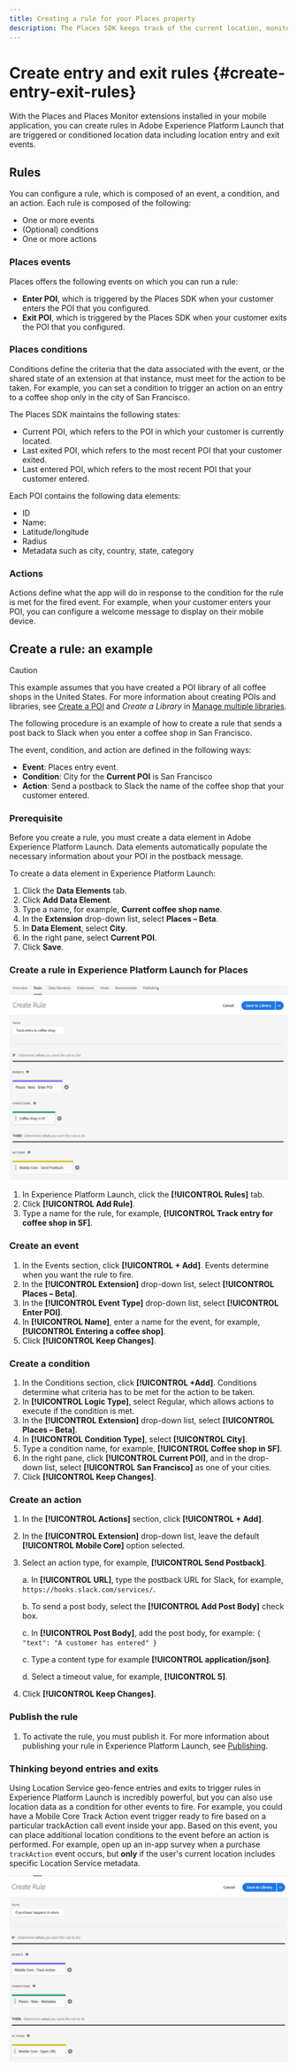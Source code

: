 ```yaml
---
title: Creating a rule for your Places property
description: The Places SDK keeps track of the current location, monitors the configured POIs around the current location, and tracks the entry and exit events for these POIs. 
---
```


# Create entry and exit rules {#create-entry-exit-rules}

With the Places and Places Monitor extensions installed in your mobile application, you can create rules in Adobe Experience Platform Launch that are triggered or conditioned location data including location entry and exit events. 

## Rules

You can configure a rule, which is composed of an event, a condition, and an action. Each rule is composed of the following:

* One or more events
* (Optional) conditions
* One or more actions

### Places events

Places offers the following events on which you can run a rule:

* **Enter POI**, which is triggered by the Places SDK when your customer enters the POI that you configured.
* **Exit POI**, which is triggered by the Places SDK when your customer exits the POI that you configured.

### Places conditions

Conditions define the criteria that the data associated with the event, or the shared state of an extension at that instance, must meet for the action to be taken. For example, you can set a condition to trigger an action on an entry to a coffee shop only in the city of San Francisco.

The Places SDK maintains the following states:

* Current POI, which refers to the POI in which your customer is currently located.
* Last exited POI, which refers to the most recent POI that your customer exited.
* Last entered POI, which refers to the most recent POI that your customer entered.

Each POI contains the following data elements:

* ID 
* Name:
* Latitude/longitude
* Radius
* Metadata such as city, country, state, category

### Actions

Actions define what the app will do in response to the condition for the rule is met for the fired event. For example, when your customer enters your POI, you can configure a welcome message to display on their mobile device.

## Create a rule: an example

>[!CAUTION]
>
>This example assumes that you have created a POI library of all coffee shops in the United States. For more information about creating POIs and libraries, see [Create a POI](/help/poi-mgmt-ui/create-a-poi-ui.md) and *Create a Library* in [Manage multiple libraries](https://docs.adobe.com/content/help/en/places/using/poi-mgmt-ui/manage-libraries-in-the-places-ui.html).

The following procedure is an example of how to create a rule that sends a post back to Slack when you enter a coffee shop in San Francisco.

The event, condition, and action are defined in the following ways:

* **Event**: Places entry event.
* **Condition**: City for the **Current POI** is San Francisco
* **Action**: Send a postback to Slack the name of the coffee shop that your customer entered.

### Prerequisite

Before you create a rule, you must create a data element in Adobe Experience Platform Launch. Data elements automatically populate the necessary information about your POI in the postback message.

To create a data element in Experience Platform Launch:

1. Click the **Data Elements** tab.
1. Click **Add Data Element**.
1. Type a name, for example, **Current coffee shop name**.
1. In the **Extension** drop-down list, select **Places – Beta**.
1. In **Data Element**, select **City**.
1. In the right pane, select **Current POI**.
1. Click **Save**.

### Create a rule in Experience Platform Launch for Places

![creating a rule](/help/assets/placesrule.png)

1. In Experience Platform Launch, click the **[!UICONTROL Rules]** tab.
1. Click **[!UICONTROL Add Rule]**.
1. Type a name for the rule, for example, **[!UICONTROL Track entry for coffee shop in SF]**.

### Create an event

1. In the Events section, click **[!UICONTROL + Add]**. Events determine when you want the rule to fire.
1. In the **[!UICONTROL Extension]** drop-down list, select **[!UICONTROL Places – Beta]**.
1. In the **[!UICONTROL Event Type]** drop-down list, select **[!UICONTROL Enter POI]**.
1. In **[!UICONTROL Name]**, enter a name for the event, for example, **[!UICONTROL Entering a coffee shop]**.
1. Click **[!UICONTROL Keep Changes]**.

### Create a condition

1. In the Conditions section, click **[!UICONTROL +Add]**. Conditions determine what criteria has to be met for the action to be taken.
1. In **[!UICONTROL Logic Type]**, select Regular, which allows actions to execute if the condition is met.
1. In the **[!UICONTROL Extension]** drop-down list, select **[!UICONTROL Places – Beta]**.
1. In **[!UICONTROL Condition Type]**, select **[!UICONTROL City]**.
1. Type a condition name, for example, **[!UICONTROL Coffee shop in SF]**.
1. In the right pane, click **[!UICONTROL Current POI]**, and in the drop-down list, select **[!UICONTROL San Francisco]** as one of your cities.
1. Click **[!UICONTROL Keep Changes]**.

### Create an action

1. In the **[!UICONTROL Actions]** section, click **[!UICONTROL + Add]**.
1. In the **[!UICONTROL Extension]** drop-down list, leave the default **[!UICONTROL Mobile Core]** option selected.
1. Select an action type, for example, **[!UICONTROL Send Postback]**.

   a. In **[!UICONTROL URL]**, type the postback URL for Slack, for example, `https://hooks.slack.com/services/`.

   b. To send a post body, select the **[!UICONTROL Add Post Body]** check box.

   c. In **[!UICONTROL Post Body]**, add the post body, for example: `{ "text": "A customer has entered" }`

   c. Type a content type for example **[!UICONTROL application/json]**.

   d. Select a timeout value, for example, **[!UICONTROL 5]**.

1. Click **[!UICONTROL Keep Changes]**.

### Publish the rule

1. To activate the rule, you must publish it. For more information about publishing your rule in Experience Platform Launch, see [Publishing](https://docs.adobelaunch.com/launch-reference/publishing).

### Thinking beyond entries and exits

Using Location Service geo-fence entries and exits to trigger rules in Experience Platform Launch is incredibly powerful, but you can also use location data as a condition for other events to fire. For example, you could have a Mobile Core Track Action event trigger ready to fire based on a particular trackAction call event inside your app. Based on this event, you can place additional location conditions to the event before an action is performed. For example, open up an in-app survey when a purchase `trackAction` event occurs, but **only** if the user's current location includes specific Location Service metadata. 

![create a condition](/help/assets/places-condition.png)